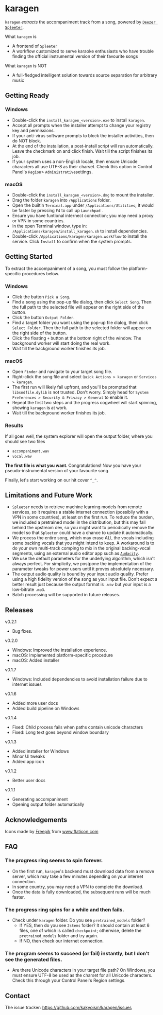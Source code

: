 # karagen

`karagen` *extracts* the accompaniment track from a song, powered by [`Deezer Spleeter`](https://research.deezer.com/projects/spleeter.html).

What `karagen` is

- A frontend of `Spleeter`
- A workflow customized to serve karaoke enthusiasts who have trouble finding the official instrumental version of their favourite songs

What `karagen` is NOT

- A full-fledged intelligent solution towards source separation for arbitrary music

## Getting Ready

### Windows

- Double-click the `install_karagen_<version>.exe` to install `karagen`.
- Accept all prompts when the installer attempt to change your registry key and permissions. 
- If your anti-virus software prompts to block the installer activities, then do NOT block.
- At the end of the installation, a post-install script will run automatically. Leave the checkmark on and click finish. Wait till the script finishes its job.
- If your system uses a non-English locale, then ensure Unicode characters all use UTF-8 as their charset. Check this option in Control Panel's `Region`> `Administrative`settings.

### macOS

- Double-click the `install_karagen_<version>.dmg` to mount the installer.
- Drag the folder `karagen` into `/Applications` folder.
- Open the builtin `Terminal.app` under `/Applications/Utilities`; It would be faster by pressing `F4` to call up `Launchpad` .
- Ensure you have funtional internect connection; you may need a proxy or VPN in some countries.
- In the open Terminal window, type in: `/Applications/karagen/install_karagen.sh` to install dependencies.
- Double-click `/Applications/karagen/karagen.workflow` to install the service. Click `Install` to confirm when the system prompts.

## Getting Started

To extract the accompaniment of a song, you must follow the platform-specific procedures below.

### Windows

- Click the button `Pick a Song`. 
- Find a song using the pop-up file dialog, then click `Select Song`. Then the full path to the selected file will appear on the right side of the button.
- Click the button `Output Folder`.
- Find a target folder you want using the pop-up file dialog, then click `Select Folder`. Then the full path to the selected folder will appear on the right side of the button.
- Click the floating `+` button at the bottom right of the window. The background worker will start doing the real work. 
- Wait till the background worker finishes its job.

### macOS

- Open `Finder` and navigate to your target song file.
- Right-click the song file and select `Quick Actions > karagen` or `Services > karagen`.
- The first run will likely fail upfront, and you'll be prompted that `libsndfile.dylib` is  not trusted. Don't worry. Simply head for `System Preferences > Security & Privacy > General` to enable it.
- Repeat the first two steps and the progress cogwheel will start spinning, showing `karagen` is at work.
- Wait till the background worker finishes its job.

### Results

If all goes well, the system explorer will open the output folder, where you should see two files

- `accompaniment.wav`
- `vocal.wav`

**The first file is what you want**. Congratulations! Now you have your pseudo-instrumental version of your favourite song. 

Finally, let's start working on our hit cover `^_^`.



## Limitations and Future Work

- `Spleeter` needs to retrieve machine learning models from remote services, so it requires a stable internet connection (possiblly with a VPN in some countries), at least on the first run. To reduce the burden, we included a pretrained model in the distribution, but this may fall behind the upstream dev, so you might want to periodically remove the model so that `Spleeter` could have a chance to update it automatically.
- We process the entire song, which may erase ALL the vocals including some backing vocals that you might intend to keep. A workaround is to do your own multi-track comping to mix in the original backing-vocal segments, using an external audio editor app such as [`Audacity`](https://www.audacityteam.org/). 
- We use the default parameters for the underlying algorithm, which isn't always perfect. For simplicity, we postpone the implementation of the parameter tweaks for power users until it proves absolutely necessary.
- The output audio quality is bound by your input audio quality. Prefer using a high fidelity version of the song as your input file. Don't expect a better result just because the output format is `.wav` but your input is a low-bitrate `.mp3`.
- Batch processing will be supported in future releases.



## Releases

v0.2.1

- Bug fixes.

v0.2.0

- Windows: Improved the installation experience.
- macOS: Implemented platform-specific procedure
- macOS: Added installer

v0.1.7

- Windows: Included dependencies to avoid installation failure due to internet issues

v0.1.6

- Added more user docs
- Added build pipeline on Windows

v0.1.4

- Fixed: Child process fails when paths contain unicode characters
- Fixed: Long text goes beyond window boundary

v0.1.3

- Added installer for Windows
- Minor UI tweaks
- Added app icon

v0.1.2

- Better user docs

v0.1.1

- Generating accompaniment
- Opening output folder automatically



## Acknowledgements

<div>Icons made by <a href="https://www.freepik.com" title="Freepik">Freepik</a> from <a href="https://www.flaticon.com/" title="Flaticon">www.flaticon.com</a></div>



## FAQ

### The progress ring seems to spin forever.

- On the first run, `karagen`'s backend must download data from a remove server, which may take a few minutes depending on your internet connection.
- In some country, you may need a VPN to complete the download.
- Once the data is fully downloaded, the subsequent runs will be much faster.

### The progress ring spins for a while and then fails.

- Check under `karagen` folder. Do you see `pretrained_models` folder?
  - If YES, then do you see `2stems` folder? It should contain at least 6 files, one of which is called `checkpoint`; otherwise, delete the `pretrained_models` folder and try again.
  - If NO, then check our internet connection. 

### The program seems to succeed (or fail) instantly, but I don't see the generated files.

-  Are there Unicode characters in your target file path? On Windows, you must ensure UTF-8 be used as the charset for all Unicode characters. Check this through your Control Panel's Region settings.



## Contact

The issue tracker: https://github.com/kakyoism/karagen/issues


